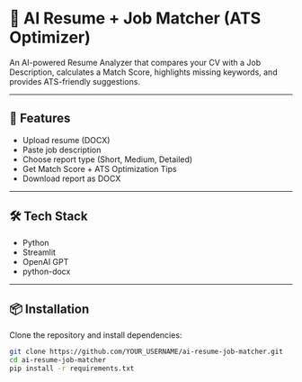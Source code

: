 # 📄 AI Resume + Job Matcher (ATS Optimizer)

An AI-powered Resume Analyzer that compares your CV with a Job Description, 
calculates a Match Score, highlights missing keywords, and provides ATS-friendly suggestions.

---

## 🚀 Features
- Upload resume (DOCX)
- Paste job description
- Choose report type (Short, Medium, Detailed)
- Get Match Score + ATS Optimization Tips
- Download report as DOCX

---

## 🛠️ Tech Stack
- Python
- Streamlit
- OpenAI GPT
- python-docx

---

## 📦 Installation
Clone the repository and install dependencies:

```bash
git clone https://github.com/YOUR_USERNAME/ai-resume-job-matcher.git
cd ai-resume-job-matcher
pip install -r requirements.txt
